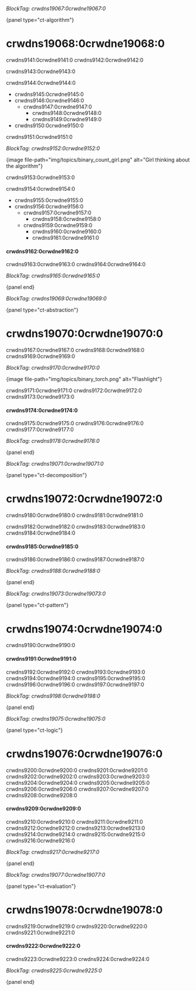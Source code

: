 *BlockTag: crwdns19067:0crwdne19067:0*

{panel type="ct-algorithm"}

# crwdns19068:0crwdne19068:0

crwdns9141:0crwdne9141:0 crwdns9142:0crwdne9142:0

crwdns9143:0crwdne9143:0

crwdns9144:0crwdne9144:0

- crwdns9145:0crwdne9145:0
- crwdns9146:0crwdne9146:0 
    - crwdns9147:0crwdne9147:0 
        - crwdns9148:0crwdne9148:0
        - crwdns9149:0crwdne9149:0
- crwdns9150:0crwdne9150:0

crwdns9151:0crwdne9151:0

*BlockTag: crwdns9152:0crwdne9152:0*

{image file-path="img/topics/binary_count_girl.png" alt="Girl thinking about the algorithm"}

crwdns9153:0crwdne9153:0

crwdns9154:0crwdne9154:0

- crwdns9155:0crwdne9155:0
- crwdns9156:0crwdne9156:0 
    - crwdns9157:0crwdne9157:0 
        - crwdns9158:0crwdne9158:0
    - crwdns9159:0crwdne9159:0 
        - crwdns9160:0crwdne9160:0
        - crwdns9161:0crwdne9161:0

#### crwdns9162:0crwdne9162:0

crwdns9163:0crwdne9163:0 crwdns9164:0crwdne9164:0

*BlockTag: crwdns9165:0crwdne9165:0*

{panel end}

*BlockTag: crwdns19069:0crwdne19069:0*

{panel type="ct-abstraction"}

# crwdns19070:0crwdne19070:0

crwdns9167:0crwdne9167:0 crwdns9168:0crwdne9168:0 crwdns9169:0crwdne9169:0

*BlockTag: crwdns9170:0crwdne9170:0*

{image file-path="img/topics/binary_torch.png" alt="Flashlight"}

crwdns9171:0crwdne9171:0 crwdns9172:0crwdne9172:0 crwdns9173:0crwdne9173:0

#### crwdns9174:0crwdne9174:0

crwdns9175:0crwdne9175:0 crwdns9176:0crwdne9176:0 crwdns9177:0crwdne9177:0

*BlockTag: crwdns9178:0crwdne9178:0*

{panel end}

*BlockTag: crwdns19071:0crwdne19071:0*

{panel type="ct-decomposition"}

# crwdns19072:0crwdne19072:0

crwdns9180:0crwdne9180:0 crwdns9181:0crwdne9181:0

crwdns9182:0crwdne9182:0 crwdns9183:0crwdne9183:0 crwdns9184:0crwdne9184:0

#### crwdns9185:0crwdne9185:0

crwdns9186:0crwdne9186:0 crwdns9187:0crwdne9187:0

*BlockTag: crwdns9188:0crwdne9188:0*

{panel end}

*BlockTag: crwdns19073:0crwdne19073:0*

{panel type="ct-pattern"}

# crwdns19074:0crwdne19074:0

crwdns9190:0crwdne9190:0

#### crwdns9191:0crwdne9191:0

crwdns9192:0crwdne9192:0 crwdns9193:0crwdne9193:0 crwdns9194:0crwdne9194:0 crwdns9195:0crwdne9195:0 crwdns9196:0crwdne9196:0 crwdns9197:0crwdne9197:0

*BlockTag: crwdns9198:0crwdne9198:0*

{panel end}

*BlockTag: crwdns19075:0crwdne19075:0*

{panel type="ct-logic"}

# crwdns19076:0crwdne19076:0

crwdns9200:0crwdne9200:0 crwdns9201:0crwdne9201:0 crwdns9202:0crwdne9202:0 crwdns9203:0crwdne9203:0 crwdns9204:0crwdne9204:0 crwdns9205:0crwdne9205:0 crwdns9206:0crwdne9206:0 crwdns9207:0crwdne9207:0 crwdns9208:0crwdne9208:0

#### crwdns9209:0crwdne9209:0

crwdns9210:0crwdne9210:0 crwdns9211:0crwdne9211:0 crwdns9212:0crwdne9212:0 crwdns9213:0crwdne9213:0 crwdns9214:0crwdne9214:0 crwdns9215:0crwdne9215:0 crwdns9216:0crwdne9216:0

*BlockTag: crwdns9217:0crwdne9217:0*

{panel end}

*BlockTag: crwdns19077:0crwdne19077:0*

{panel type="ct-evaluation"}

# crwdns19078:0crwdne19078:0

crwdns9219:0crwdne9219:0 crwdns9220:0crwdne9220:0 crwdns9221:0crwdne9221:0

#### crwdns9222:0crwdne9222:0

crwdns9223:0crwdne9223:0 crwdns9224:0crwdne9224:0

*BlockTag: crwdns9225:0crwdne9225:0*

{panel end}